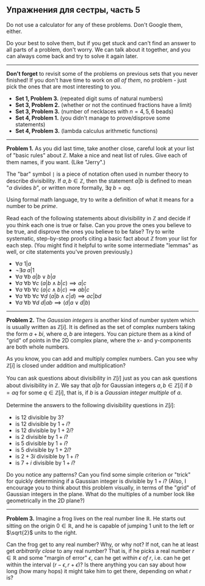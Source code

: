 ## Упражнения для сестры, часть 5

Do not use a calculator for any of these problems. Don't Google them, either. <br>
    
Do your best to solve them, but if you get stuck and can't find an answer to all parts of a problem, don't worry. We can talk about it together, and you can always come back and try to solve it again later.

<hr>

**Don't forget** to revisit some of the problems on previous sets that you never finished! If you don't have time to work on *all of them*, no problem - just pick the ones that are most interesting to you.

- **Set 1, Problem 3.** (repeated digit sums of natural numbers)
- **Set 3, Problem 2.** (whether or not the continued fractions have a limit)
- **Set 3, Problem 3.** (number of necklaces with $n=4,5,6$ beads)
- **Set 4, Problem 1.** (you didn't manage to prove/disprove some statements)
- **Set 4, Problem 3.** (lambda calculus arithmetic functions)

<hr>

**Problem 1.** As you did last time, take another close, careful look at your list of "basic rules" about $\mathbb Z$. Make a nice and neat list of rules. Give each of them names, if you want. (Like "Jerry".)

The "bar" symbol `|` is a piece of notation often used in number theory to describe divisibility. If $a,b\in \mathbb Z$, then the statement $a|b$ is defined to mean "$a$ divides $b$", or written more formally, $\exists q ~ b = aq$.

Using formal math language, try to write a definition of what it means for a number to be *prime*.

Read each of the following statements about divisibility in $\mathbb Z$ and decide if you think each one is true or false. Can you prove the ones you believe to be true, and disprove the ones you believe to be false? Try to write systematic, step-by-step proofs citing a basic fact about $\mathbb Z$ from your list for each step. (You might find it helpful to write some intermediate "lemmas" as well, or cite statements you've proven previously.)

- $\forall a ~ 1 | a$
- $\neg \exists a ~ a | 1$
- $\forall a ~ \forall b ~ a | b \lor b | a$
- $\forall a ~ \forall b ~ \forall c ~ (a | b \land b | c) \implies a | c$
- $\forall a ~ \forall b ~ \forall c ~ (a | c \land b | c) \implies ab | c$
- $\forall a ~ \forall b ~ \forall c ~ \forall d ~ (a | b \land c | d) \implies ac | bd$
- $\forall a ~ \forall b ~ \forall d ~ d | ab \implies (d|a \lor d|b)$

<hr>

**Problem 2.** The *Gaussian integers* is another kind of number system which is usually written as $\mathbb Z[i]$. It is defined as the set of complex numbers taking the form $a + bi$, where $a,b$ are integers. You can picture them as a kind of "grid" of points in the 2D complex plane, where the x- and y-components are both whole numbers.

As you know, you can add and multiply complex numbers. Can you see why $\mathbb Z[i]$ is closed under addition and multiplication?

You can ask questions about divisibility in $\mathbb Z[i]$ just as you can ask questions about divisibility in $\mathbb Z$. We say that $a|b$ for Gaussian integers $a,b\in\mathbb Z[i]$ if $b = aq$ for some $q\in\mathbb Z[i]$, that is, if $b$ is a *Gaussian integer multiple* of $a$.

Determine the answers to the following divisibility questions in $\mathbb Z[i]$:

- is $12$ divisible by $3$?
- is $12$ divisible by $1+i$?
- is $12$ divisible by $1+2i$?
- is $2$ divisible by $1+i$?
- is $5$ divisible by $1+i$?
- is $5$ divisible by $1+2i$?
- is $2+3i$ divisible by $1+i$?
- is $7+i$ divisible by $1+i$?

Do you notice any patterns? Can you find some simple criterion or "trick" for quickly determining if a Gaussian integer is divisible by $1+i$? (Also, I encourage you to think about this problem visually, in terms of the "grid" of Gaussian integers in the plane. What do the multiples of a number look like geometrically in the 2D plane?)

<hr>

**Problem 3.** Imagine a frog lives on the real number line $\mathbb R$. He starts out sitting on the origin $0\in\mathbb R$, and he is capable of jumping $1$ unit to the left or $\sqrt{2}$ units to the right.

Can the frog get to any real number? Why, or why not? If not, can he at least get *arbitrarily close* to any real number? That is, if he picks a real number $r\in\mathbb R$ and some "margin of error" $\epsilon$, can he get *within $\epsilon$ of $r$*, i.e. can he get within the interval $(r-\epsilon,r+\epsilon)$? Is there anything you can say about how long (how many hops) it might take him to get there, depending on what $r$ is?
